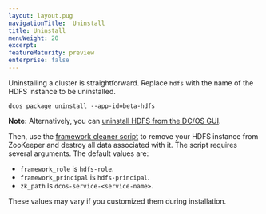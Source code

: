 ```yaml
---
layout: layout.pug
navigationTitle:  Uninstall
title: Uninstall
menuWeight: 20
excerpt:
featureMaturity: preview
enterprise: false
---
```


<!-- This source repo for this topic is https://github.com/dcos-commons/ -->


Uninstalling a cluster is straightforward. Replace `hdfs` with the name of the HDFS instance to be uninstalled.

```
dcos package uninstall --app-id=beta-hdfs
```

**Note:** Alternatively, you can [uninstall HDFS from the DC/OS GUI](/1.9/deploying-services/uninstall/).

Then, use the [framework cleaner script](/1.9/deploying-services/uninstall/#framework-cleaner) to remove your HDFS instance from ZooKeeper and destroy all data associated with it. The script requires several arguments. The default values are:

- `framework_role` is `hdfs-role`.
- `framework_principal` is `hdfs-principal`.
- `zk_path` is `dcos-service-<service-name>`.

These values may vary if you customized them during installation.
